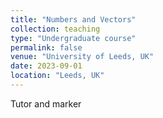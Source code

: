 ```yaml
---
title: "Numbers and Vectors"
collection: teaching
type: "Undergraduate course"
permalink: false
venue: "University of Leeds, UK"
date: 2023-09-01
location: "Leeds, UK"
---
```


Tutor and marker
